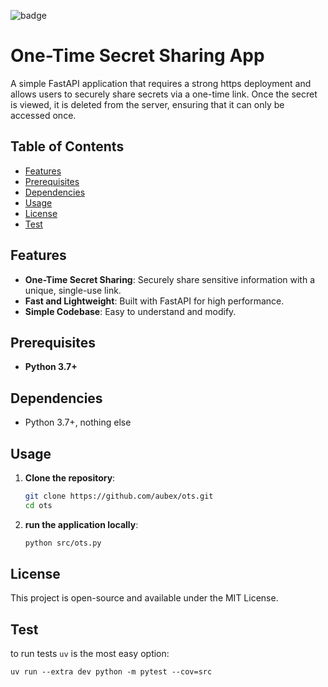 ![badge](https://img.shields.io/badge/coverage-88%-green)

# One-Time Secret Sharing App

A simple FastAPI application that requires a strong https deployment and allows users to securely share secrets via a one-time link. Once the secret is viewed, it is deleted from the server, ensuring that it can only be accessed once.

## Table of Contents

- [Features](#features)
- [Prerequisites](#prerequisites)
- [Dependencies](#dependencies)
- [Usage](#usage)
- [License](#license)
- [Test](#test)

## Features

- **One-Time Secret Sharing**: Securely share sensitive information with a unique, single-use link.
- **Fast and Lightweight**: Built with FastAPI for high performance.
- **Simple Codebase**: Easy to understand and modify.

## Prerequisites

- **Python 3.7+**

## Dependencies 

- Python 3.7+, nothing else

## Usage

1. **Clone the repository**:

    ```bash
    git clone https://github.com/aubex/ots.git
    cd ots
    ```
2. **run the application locally**:
    ```bash
    python src/ots.py
    ```

## License

This project is open-source and available under the MIT License.

## Test
to run tests `uv` is the most easy option:
```
uv run --extra dev python -m pytest --cov=src
```